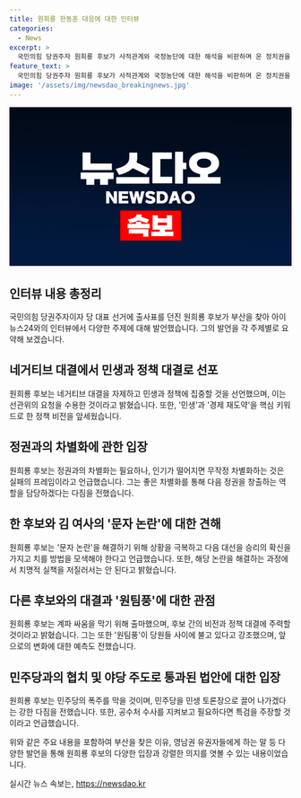 ```yaml
---
title: 원희룡 한동훈 대응에 대한 인터뷰
categories:
  - News
excerpt: >
  국민의힘 당권주자 원희룡 후보가 사적관계와 국정농단에 대한 해석을 비판하며 온 정치권을 향한 메시지를 전하며 대표 선거에 출사표를 던져 화제다. 불어닥친 어대한 바람과 원팀풍의 거세짐을 예고하며 민생과 경제 재도약을 중점으로 정책 비전을 밝힌 그는 정권 차별화에 대한 실패 프레임을 거론하며 업윤(Up윤)의 역할을 강조했다. 또한 계파 대결을 벗어나 후보 간 비전과 정책 대결로 전당대회를 이끌어 간다는 다짐을 했다.
feature_text: >
  국민의힘 당권주자 원희룡 후보가 사적관계와 국정농단에 대한 해석을 비판하며 온 정치권을 향한 메시지를 전하며 대표 선거에 출사표를 던져 화제다. 불어닥친 어대한 바람과 원팀풍의 거세짐을 예고하며 민생과 경제 재도약을 중점으로 정책 비전을 밝힌 그는 정권 차별화에 대한 실패 프레임을 거론하며 업윤(Up윤)의 역할을 강조했다. 또한 계파 대결을 벗어나 후보 간 비전과 정책 대결로 전당대회를 이끌어 간다는 다짐을 했다.
image: '/assets/img/newsdao_breakingnews.jpg'
---
```


<p><img src="/assets/img/newsdao_breakingnews.jpg" alt="koreaapp 속보" /></p>

<h2 data-ke-size="size26">인터뷰 내용 총정리</h2>

<p>국민의힘 당권주자이자 당 대표 선거에 출사표를 던진 원희룡 후보가 부산을 찾아 아이뉴스24와의 인터뷰에서 다양한 주제에 대해 발언했습니다. 그의 발언을 각 주제별로 요약해 보겠습니다.</p>

<h2 data-ke-size="size26">네거티브 대결에서 민생과 정책 대결로 선포</h2>

<p>원희룡 후보는 네거티브 대결을 자제하고 민생과 정책에 집중할 것을 선언했으며, 이는 선관위의 요청을 수용한 것이라고 밝혔습니다. 또한, '민생'과 '경제 재도약'을 핵심 키워드로 한 정책 비전을 앞세웠습니다.</p>

<h2 data-ke-size="size26">정권과의 차별화에 관한 입장</h2>

<p>원희룡 후보는 정권과의 차별화는 필요하나, 인기가 떨어지면 무작정 차별화하는 것은 실패의 프레임이라고 언급했습니다. 그는 좋은 차별화를 통해 다음 정권을 창출하는 역할을 담당하겠다는 다짐을 전했습니다.</p>

<h2 data-ke-size="size26">한 후보와 김 여사의 '문자 논란'에 대한 견해</h2>

<p>원희룡 후보는 '문자 논란'을 해결하기 위해 상황을 극복하고 다음 대선을 승리의 확신을 가지고 치를 방법을 모색해야 한다고 언급했습니다. 또한, 해당 논란을 해결하는 과정에서 치명적 실책을 저질러서는 안 된다고 밝혔습니다.</p>

<h2 data-ke-size="size26">다른 후보와의 대결과 '원팀풍'에 대한 관점</h2>

<p>원희룡 후보는 계파 싸움을 막기 위해 출마했으며, 후보 간의 비전과 정책 대결에 주력할 것이라고 밝혔습니다. 그는 또한 '원팀풍'이 당원들 사이에 불고 있다고 강조했으며, 앞으로의 변화에 대한 예측도 전했습니다.</p>

<h2 data-ke-size="size26">민주당과의 협치 및 야당 주도로 통과된 법안에 대한 입장</h2>

<p>원희룡 후보는 민주당의 폭주를 막을 것이며, 민주당을 민생 토론장으로 끌어 나가겠다는 강한 다짐을 전했습니다. 또한, 공수처 수사를 지켜보고 필요하다면 특검을 주장할 것이라고 언급했습니다.</p>

<p>위와 같은 주요 내용을 포함하여 부산을 찾은 이유, 영남권 유권자들에게 하는 말 등 다양한 발언을 통해 원희룡 후보의 다양한 입장과 강렬한 의지를 엿볼 수 있는 내용이었습니다.</p>
실시간 뉴스 속보는, <a href="https://newsdao.kr" rel="dofollow">https://newsdao.kr</a>


